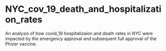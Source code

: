 # NYC_cov_19_death_and_hospitalization_rates
An analysis of how covid_19 hospitalizaion and death rates in NYC were impacted by the emergency approval and subsequent full approval of the Phizer vaccine.
